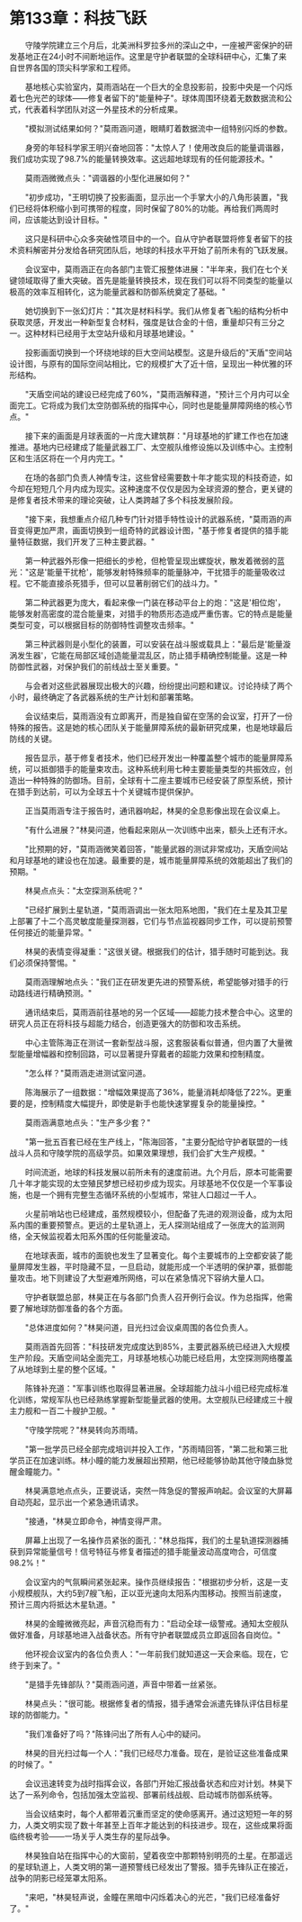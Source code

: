 # 第133章：科技飞跃

　　守陵学院建立三个月后，北美洲科罗拉多州的深山之中，一座被严密保护的研发基地正在24小时不间断地运作。这里是守护者联盟的全球科研中心，汇集了来自世界各国的顶尖科学家和工程师。

　　基地核心实验室内，莫雨涵站在一个巨大的全息投影前，投影中央是一个闪烁着七色光芒的球体——修复者留下的"能量种子"。球体周围环绕着无数数据流和公式，代表着科学团队对这一外星技术的分析成果。

　　"模拟测试结果如何？"莫雨涵问道，眼睛盯着数据流中一组特别闪烁的参数。

　　身旁的年轻科学家王明兴奋地回答："太惊人了！使用改良后的能量调谐器，我们成功实现了98.7%的能量转换效率。这远超地球现有的任何能源技术。"

　　莫雨涵微微点头："调谐器的小型化进展如何？"

　　"初步成功，"王明切换了投影画面，显示出一个手掌大小的八角形装置，"我们已经将体积缩小到可携带的程度，同时保留了80%的功能。再给我们两周时间，应该能达到设计目标。"

　　这只是科研中心众多突破性项目中的一个。自从守护者联盟将修复者留下的技术资料解密并分发给各研究团队后，地球的科技水平开始了前所未有的飞跃发展。

　　会议室中，莫雨涵正在向各部门主管汇报整体进展："半年来，我们在七个关键领域取得了重大突破。首先是能量转换技术，现在我们可以将不同类型的能量以极高的效率互相转化，这为能量武器和防御系统奠定了基础。"

　　她切换到下一张幻灯片："其次是材料科学。我们从修复者飞船的结构分析中获取灵感，开发出一种新型复合材料，强度是钛合金的十倍，重量却只有三分之一。这种材料已经用于太空站升级和月球基地建设。"

　　投影画面切换到一个环绕地球的巨大空间站模型。这是升级后的"天盾"空间站设计图，与原有的国际空间站相比，它的规模扩大了近十倍，呈现出一种优雅的环形结构。

　　"天盾空间站的建设已经完成了60%，"莫雨涵解释道，"预计三个月内可以全面完工。它将成为我们太空防御系统的指挥中心，同时也是能量屏障网络的核心节点。"

　　接下来的画面是月球表面的一片庞大建筑群："月球基地的扩建工作也在加速推进。基地内已经建成了能量武器工厂、太空舰队维修设施以及训练中心。主控制区和生活区将在一个月内完工。"

　　在场的各部门负责人神情专注，这些曾经需要数十年才能实现的科技奇迹，如今却在短短几个月内成为现实。这种速度不仅仅是因为全球资源的整合，更关键的是修复者技术带来的理论突破，让人类跨越了多个科技发展阶段。

　　"接下来，我想重点介绍几种专门针对猎手特性设计的武器系统，"莫雨涵的声音变得更加严肃，画面切换到一组奇特的武器设计图，"基于修复者提供的猎手能量特征数据，我们开发了三种主要武器。"

　　第一种武器外形像一把细长的步枪，但枪管呈现出螺旋状，散发着微弱的蓝光："这是'能量干扰枪'，能够发射特殊频率的能量脉冲，干扰猎手的能量吸收过程。它不能直接杀死猎手，但可以显著削弱它们的战斗力。"

　　第二种武器更为庞大，看起来像一门装在移动平台上的炮："这是'相位炮'，能够发射高密度的混合能量束，对猎手的物质形态造成严重伤害。它的特点是能量类型可变，可以根据目标的防御特性调整攻击频率。"

　　第三种武器则是小型化的装置，可以安装在战斗服或载具上："最后是'能量漩涡发生器'，它能在局部区域创造能量混乱区，防止猎手精确控制能量。这是一种防御性武器，对保护我们的前线战士至关重要。"

　　与会者对这些武器展现出极大的兴趣，纷纷提出问题和建议。讨论持续了两个小时，最终确定了各武器系统的生产计划和部署策略。

　　会议结束后，莫雨涵没有立即离开，而是独自留在空荡的会议室，打开了一份特殊的报告。这是她的核心团队关于能量屏障系统的最新研究成果，也是地球最后防线的关键。

　　报告显示，基于修复者技术，他们已经开发出一种覆盖整个城市的能量屏障系统，可以抵御猎手的能量束攻击。这种系统利用七种主要能量类型的共振效应，创造出一种特殊的防御场。目前，全球有十二座主要城市已经安装了原型系统，预计在猎手到达前，可以为全球五十个关键城市提供保护。

　　正当莫雨涵专注于报告时，通讯器响起，林昊的全息影像出现在会议桌上。

　　"有什么进展？"林昊问道，他看起来刚从一次训练中出来，额头上还有汗水。

　　"比预期的好，"莫雨涵微笑着回答，"能量武器的测试非常成功，天盾空间站和月球基地的建设也在加速。最重要的是，城市能量屏障系统的效能超出了我们的预期。"

　　林昊点点头："太空探测系统呢？"

　　"已经扩展到土星轨道，"莫雨涵调出一张太阳系地图，"我们在土星及其卫星上部署了十二个高灵敏度能量探测器，它们与节点监视器同步工作，可以提前预警任何接近的能量异常。"

　　林昊的表情变得凝重："这很关键。根据我们的估计，猎手随时可能到达。我们必须保持警惕。"

　　莫雨涵理解地点头："我们正在研发更先进的预警系统，希望能够对猎手的行动路线进行精确预测。"

　　通讯结束后，莫雨涵前往基地的另一个区域——超能力技术整合中心。这里的研究人员正在将科技与超能力结合，创造更强大的防御和攻击系统。

　　中心主管陈海正在测试一套新型战斗服，这套服装看似普通，但内置了大量微型能量增幅器和控制回路，可以显著提升穿戴者的超能力效果和控制精度。

　　"怎么样？"莫雨涵走进测试室问道。

　　陈海展示了一组数据："增幅效果提高了36%，能量消耗却降低了22%。更重要的是，控制精度大幅提升，即使是新手也能快速掌握复杂的能量操控。"

　　莫雨涵满意地点头："生产多少套？"

　　"第一批五百套已经在生产线上，"陈海回答，"主要分配给守护者联盟的一线战斗人员和守陵学院的高级学员。如果效果理想，我们会扩大生产规模。"

　　时间流逝，地球的科技发展以前所未有的速度前进。九个月后，原本可能需要几十年才能实现的太空殖民梦想已经初步成为现实。月球基地不仅仅是一个军事设施，也是一个拥有完整生态循环系统的小型城市，常驻人口超过一千人。

　　火星前哨站也已经建成，虽然规模较小，但配备了先进的观测设备，成为太阳系内围的重要预警点。更远的土星轨道上，无人探测站组成了一张庞大的监测网络，全天候监视着太阳系外围的任何能量波动。

　　在地球表面，城市的面貌也发生了显著变化。每个主要城市的上空都安装了能量屏障发生器，平时隐藏不显，一旦启动，就能形成一个半透明的保护罩，抵御能量攻击。地下则建设了大型避难所网络，可以在紧急情况下容纳大量人口。

　　守护者联盟总部，林昊正在与各部门负责人召开例行会议。作为总指挥，他需要了解地球防御准备的各个方面。

　　"总体进度如何？"林昊问道，目光扫过会议桌周围的各位负责人。

　　莫雨涵首先回答："科技研发完成度达到85%，主要武器系统已经进入大规模生产阶段。天盾空间站全面完工，月球基地核心功能已经启用，太空探测网络覆盖了从地球到土星的整个区域。"

　　陈锋补充道："军事训练也取得显著进展。全球超能力战斗小组已经完成标准化训练，常规军队也已经熟练掌握新型能量武器的使用。太空舰队已经建成三十艘主力舰和一百二十艘护卫舰。"

　　"守陵学院呢？"林昊转向苏雨晴。

　　"第一批学员已经全部完成培训并投入工作，"苏雨晴回答，"第二批和第三批学员正在加速训练。林小瞳的能力发展超出预期，他已经能够协助其他守陵血脉觉醒金瞳能力。"

　　林昊满意地点点头，正要说话，突然一阵急促的警报声响起。会议室的大屏幕自动亮起，显示出一个紧急通讯请求。

　　"接通，"林昊立即命令，神情变得严肃。

　　屏幕上出现了一名操作员紧张的面孔："林总指挥，我们的土星轨道探测器捕获到异常能量信号！信号特征与修复者描述的猎手能量波动高度吻合，可信度98.2%！"

　　会议室内的气氛瞬间紧张起来。操作员继续报告："根据初步分析，这是一支小规模舰队，大约5到7艘飞船，正以亚光速向太阳系内围移动。按照当前速度，预计三周内将抵达木星轨道。"

　　林昊的金瞳微微亮起，声音沉稳而有力："启动全球一级警戒。通知太空舰队做好准备，月球基地进入战备状态。所有守护者联盟成员立即返回各自岗位。"

　　他环视会议室内的各位负责人："一年前我们就知道这一天会来临。现在，它终于到来了。"

　　"是猎手先锋部队？"莫雨涵问道，声音中带着一丝紧张。

　　林昊点头："很可能。根据修复者的情报，猎手通常会派遣先锋队评估目标星球的防御能力。"

　　"我们准备好了吗？"陈锋问出了所有人心中的疑问。

　　林昊的目光扫过每一个人："我们已经尽力准备。现在，是验证这些准备成果的时候了。"

　　会议迅速转变为战时指挥会议，各部门开始汇报战备状态和应对计划。林昊下达了一系列命令，包括加强太空监视、部署前线战舰、启动城市防御系统等。

　　当会议结束时，每个人都带着沉重而坚定的使命感离开。通过这短短一年的努力，人类文明实现了数十年甚至上百年才能达到的科技进步。现在，这些成果将面临终极考验——一场关乎人类生存的星际战争。

　　林昊独自站在指挥中心的大窗前，望着夜空中那颗特别明亮的土星。在那遥远的星球轨道上，人类文明的第一道预警线已经发出了警报。猎手先锋队正在接近，战争的阴影已经笼罩太阳系。

　　"来吧，"林昊轻声说，金瞳在黑暗中闪烁着决心的光芒，"我们已经准备好了。" 